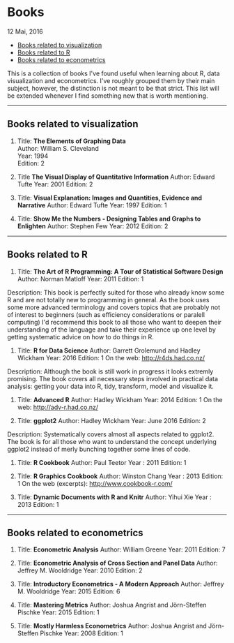 Books
================
12 Mai, 2016

-   [Books related to visualization](#books-related-to-visualization)
-   [Books related to R](#books-related-to-r)
-   [Books related to econometrics](#books-related-to-econometrics)

This is a collection of books I've found useful when learning about R, data visualization and econometrics. I've roughly grouped them by their main subject, however, the distinction is not meant to be that strict. This list will be extended whenever I find something new that is worth mentioning.

------------------------------------------------------------------------

Books related to visualization
------------------------------

1.  Title: **The Elements of Graphing Data**  
     Author: William S. Cleveland  
     Year: 1994  
     Edition: 2  

2.  Title **The Visual Display of Quantitative Information**
     Author: Edward Tufte
     Year: 2001
     Edition: 2

3.  Title: **Visual Explanation: Images and Quantities, Evidence and Narrative**
     Author: Edward Tufte
     Year: 1997
     Edition: 1

4.  Title: **Show Me the Numbers - Designing Tables and Graphs to Enlighten**
     Author: Stephen Few
     Year: 2012
     Edition: 2

------------------------------------------------------------------------

Books related to R
------------------

1.  Title: **The Art of R Programming: A Tour of Statistical Software Design**
     Author: Norman Matloff
     Year: 2011
     Edition: 1

Description: This book is perfectly suited for those who already know some R and are not totally new to programming in general. As the book uses some more advanced terminology and covers topics that are probably not of interest to beginners (such as efficiency considerations or paralell computing) I'd recommend this book to all those who want to deepen their understanding of the language and take their experience up one level by getting systematic advice on how to do things in R.

1.  Title: **R for Data Science**
     Author: Garrett Grolemund and Hadley Wickham
     Year: 2016
     Edition: 1
     On the web: <http://r4ds.had.co.nz/>

Description: Although the book is still work in progress it looks extremly promising. The book covers all necessary steps involved in practical data analysis: getting your data into R, tidy, transform, model and visualize it.

1.  Title: **Advanced R**
     Author: Hadley Wickham
     Year: 2014
     Edition: 1
     On the web: <http://adv-r.had.co.nz/>

2.  Title: **ggplot2**
     Author: Hadley Wickham
     Year: June 2016
     Edition: 2

Description: Systematically covers almost all aspects related to ggplot2. The book is for all those who want to understand the concept underlying ggplot2 instead of merly bunching together some lines of code.

1.  Title: **R Cookbook**
     Author: Paul Teetor
     Year : 2011
     Edition: 1

2.  Title: **R Graphics Cookbook**
     Author: Winston Chang
     Year : 2013
     Edition: 1
     On the web (excerpts): <http://www.cookbook-r.com/>

3.  Title: **Dynamic Documents with R and Knitr**
     Author: Yihui Xie
     Year : 2013
     Edition: 1

------------------------------------------------------------------------

Books related to econometrics
-----------------------------

1.  Title: **Econometric Analysis**
     Author: William Greene
     Year: 2011
     Edition: 7

2.  Title: **Econometric Analysis of Cross Section and Panel Data**
     Author: Jeffrey M. Wooldridge
     Year: 2010
     Edition: 2

3.  Title: **Introductory Econometrics - A Modern Approach**
     Author: Jeffrey M. Wooldridge
     Year: 2015
     Edition: 6

4.  Title: **Mastering Metrics**
     Author: Joshua Angrist and Jörn-Steffen Pischke
     Year: 2015
     Edition: 1

5.  Title: **Mostly Harmless Econometrics**
     Author: Joshua Angrist and Jörn-Steffen Pischke
     Year: 2008
     Edition: 1
